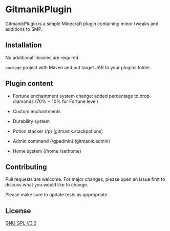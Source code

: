 # GitmanikPlugin

GitmanikPlugin is a simple Minecraft plugin containing minor tweaks and additions to SMP.

## Installation

No additional libraries are required.

```package``` project with Maven and put target JAR to your plugins folder.

## Plugin content

- Fortune enchantment system change: added percentage to drop diamonds (70% + 10% for Fortune level)
- Custom enchantments
- Durability system

- Potion stacker (/p) (gitmanik.stackpotions)
- Admin command (/gpadmin) (gitmanik.admin)
- Home system (/home /sethome)


## Contributing
Pull requests are welcome. For major changes, please open an issue first to discuss what you would like to change.

Please make sure to update tests as appropriate.

## License
[GNU GPL V3.0](https://choosealicense.com/licenses/gpl-3.0/)